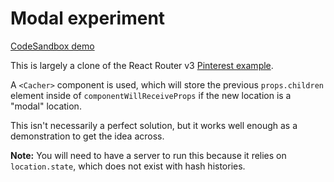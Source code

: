 # Modal experiment

[CodeSandbox demo](https://codesandbox.io/embed/lO25PD24J)

This is largely a clone of the React Router v3 [Pinterest example](https://github.com/ReactTraining/react-router/blob/v3/examples/pinterest/app.js).

A `<Cacher>` component is used, which will store the previous `props.children` element inside of `componentWillReceiveProps` if the new location is a "modal" location.

This isn't necessarily a perfect solution, but it works well enough as a demonstration to get the idea across.

**Note:** You will need to have a server to run this because it relies on `location.state`, which does not exist with hash histories.
